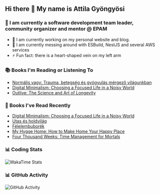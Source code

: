 ## Hi there 👋 My name is Attila Gyöngyösi

### 🤵 I am currently a software development team leader, community organizer and mentor @ EPAM

- 🔭 I am currently working on my personal website and blog.
- 🌱 I am currently messing around with ESBuild, NestJS and several AWS services
- ⚡ Fun fact: there is a heart-shaped vein on my left arm

### 📚 Books I'm Reading or Listening To
<!-- CURRENT-BOOKS:START -->
- [Normális vagy: Trauma, betegség és gyógyulás mérgező világunkban](https://www.goodreads.com/review/show/5912650506?utm_medium=api&utm_source=rss)
- [Digital Minimalism: Choosing a Focused Life in a Noisy World](https://www.goodreads.com/review/show/5558990692?utm_medium=api&utm_source=rss)
- [Outlive: The Science and Art of Longevity](https://www.goodreads.com/review/show/5500328748?utm_medium=api&utm_source=rss)
<!-- CURRENT-BOOKS:END -->

### 📘 Books I've Read Recently
<!-- RECENT-BOOKS:START -->
- [Digital Minimalism: Choosing a Focused Life in a Noisy World](https://www.goodreads.com/review/show/5558990692?utm_medium=api&utm_source=rss)
- [Utas és holdvilág](https://www.goodreads.com/review/show/4871479850?utm_medium=api&utm_source=rss)
- [Félelembuborék](https://www.goodreads.com/review/show/5605526544?utm_medium=api&utm_source=rss)
- [My Hygge Home: How to Make Home Your Happy Place](https://www.goodreads.com/review/show/5535486705?utm_medium=api&utm_source=rss)
- [Four Thousand Weeks: Time Management for Mortals](https://www.goodreads.com/review/show/5442110416?utm_medium=api&utm_source=rss)
<!-- RECENT-BOOKS:END -->

### 📊 Coding Stats
![WakaTime Stats](https://github-readme-stats.vercel.app/api/wakatime?username=attilagyongyosi&hide_title=true&hide_border=true&langs_count=5&bg_color=00000000&text_color=777)

### 📊 GitHub Activity
![GitHub Activity](https://github-readme-stats.vercel.app/api?username=attilagyongyosi&theme=tokyonight&show_icons=true&count_private=true)
